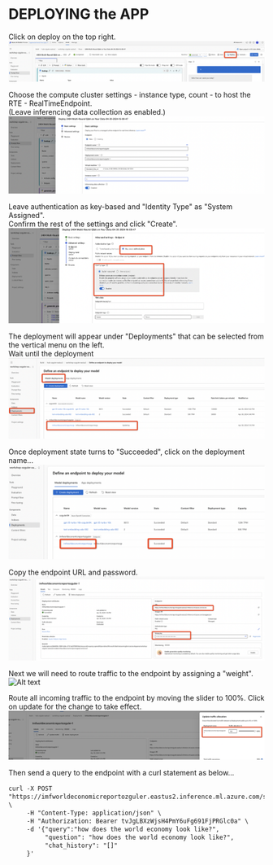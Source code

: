 # DEPLOYING the APP 

Click on deploy on the top right.
![Alt text](../../media/225.png)

Choose the compute cluster settings - instance type, count - to host the RTE - RealTimeEndpoint. \
(Leave inferencing data collection as enabled.)
![Alt text](../../media/226.png)

Leave authentication as key-based and "Identity Type" as "System Assigned". \
Confirm the rest of the settings and click "Create".
![Alt text](../../media/227.png)

The deployment will appear under "Deployments" that can be selected from the vertical menu on the left. \
Wait until the deployment 
![Alt text](../../media/228.png)

Once deployment state turns to "Succeeded", click on the deployment name...
![Alt text](../../media/229.png)

Copy the endpoint URL and password.
![Alt text](../../media/230.png)


Next we will need to route traffic to the endpoint by assigning a "weight".
![Alt text](../../media/231.png)

Route all incoming traffic to the endpoint by moving the slider to 100%. Click on update for the change to take effect.
![Alt text](../../media/232.png)



Then send a query to the endpoint with a curl statement as below...
```
curl -X POST "https://imfworldeconomicreportozguler.eastus2.inference.ml.azure.com/score" \
     -H "Content-Type: application/json" \
     -H "Authorization: Bearer tvJgLBXzWjsH4PmY6uFg691FjPRGlc0a" \
     -d '{"query":"how does the world economy look like?",
          "question": "how does the world economy look like?",
          "chat_history": "[]"
     }'
```